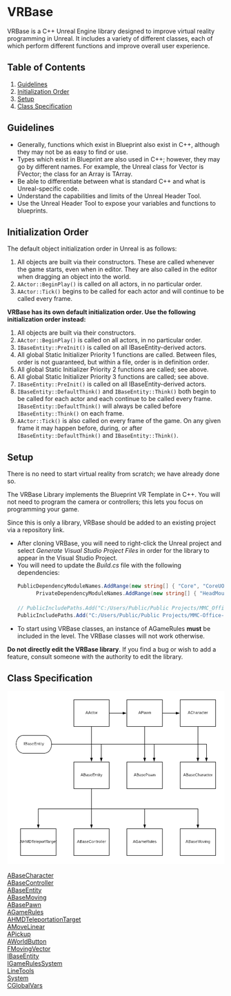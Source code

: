 # VRBase

VRBase is a C++ Unreal Engine library designed to improve virtual reality programming in Unreal. It includes a variety of different classes, each of which perform different functions and improve overall user experience.

## Table of Contents
1. [Guidelines](#guide)
2. [Initialization Order](#order)
3. [Setup](#setup)
4. [Class Specification](#spec)

## Guidelines <a name="guide"></a>
- Generally, functions which exist in Blueprint also exist in C++, although they may not be as easy to find or use.
- Types which exist in Blueprint are also used in C++; however, they may go by different names. For example, the Unreal class for Vector is FVector; the class for an Array is TArray<T>.
- Be able to differentiate between what is standard C++ and what is Unreal-specific code.
- Understand the capabilities and limits of the Unreal Header Tool.
- Use the Unreal Header Tool to expose your variables and functions to blueprints.

## Initialization Order <a name="order"></a>

The default object initialization order in Unreal is as follows: 

1. All objects are built via their constructors. These are called whenever the game starts, even when in editor. They are also called in the editor when dragging an object into the world.
2. `AActor::BeginPlay()` is called on all actors, in no particular order.
3. `AActor::Tick()` begins to be called for each actor and will continue to be called every frame.


**VRBase has its own default initialization order. Use the following initialization order instead:**

1. All objects are built via their constructors.
2. `AActor::BeginPlay()` is called on all actors, in no particular order.
3. `IBaseEntity::PreInit()` is called on all IBaseEntity-derived actors.
4. All global Static Initializer Priority 1 functions are called. Between files, order is not guaranteed, but within a file, order is in definition order.
5. All global Static Initializer Priority 2 functions are called; see above.
6. All global Static Initializer Priority 3 functions are called; see above.
7. `IBaseEntity::PreInit()` is called on all IBaseEntity-derived actors.
8. `IBaseEntity::DefaultThink()` and `IBaseEntity::Think()` both begin to be called for each actor and each continue to be called every frame. `IBaseEntity::DefaultThink()` will always be called before `IBaseEntity::Think()` on each frame.
9. `AActor::Tick()` is also called on every frame of the game. On any given frame it may happen before, during, or after `IBaseEntity::DefaultThink()` and `IBaseEntity::Think()`.

## Setup <a name="setup"></a>

There is no need to start virtual reality from scratch; we have already done so.

The VRBase Library implements the Blueprint VR Template in C++. You will not need to program the camera or controllers; this lets you focus on programming your game.

Since this is only a library, VRBase should be added to an existing project via a repository link.

- After cloning VRBase, you will need to right-click the Unreal project and select _Generate Visual Studio Project Files_ in order for the library to appear in the Visual Studio Project.
- You will need to update the _Build.cs_ file with the following dependencies:
  ```cs
  PublicDependencyModuleNames.AddRange(new string[] { "Core", "CoreUObject", "Engine", "InputCore", "Slate", "SlateCore" });
		PrivateDependencyModuleNames.AddRange(new string[] { "HeadMountedDisplay", "SteamVR" });

  // PublicIncludePaths.Add("C:/Users/Public/Public Projects/MMC_Office_Recreation/Source/MMC_Off_Recreation/VRBase");
  PublicIncludePaths.Add("C:/Users/Public/Public Projects/MMC-Office-Recreation/Source/MMC_Off_Recreation/VRBase");
  ```
- To start using VRBase classes, an instance of AGameRules **must** be included in the level. The VRBase classes will not work otherwise.

**Do not directly edit the VRBase library**. If you find a bug or wish to add a feature, consult someone with the authority to edit the library.

## Class Specification <a name="spec"></a>

![VRBase Class Diagram](./Doc/ClassDiagram.png "VRBase Class Diagram")

[ABaseCharacter](Doc/ABaseCharacter.md)  
[ABaseController](Doc/ABaseController.md)  
[ABaseEntity](Doc/ABaseEntity.md)  
[ABaseMoving](Doc/ABaseMoving.md)  
[ABasePawn](Doc/ABasePawn.md)  
[AGameRules](Doc/AGameRules.md)  
[AHMDTeleportationTarget](Doc/AHMDTeleportationTarget.md)  
[AMoveLinear](Doc/AMoveLinear.md)  
[APickup](Doc/APickup.md)  
[AWorldButton](Doc/AWorldButton.md)  
[FMovingVector](Doc/FMovingVector.md)  
[IBaseEntity](Doc/IBaseEntity.md)  
[IGameRulesSystem](Doc/IGameRulesSystem.md)  
[LineTools](Doc/LineTools.md)  
[System](Doc/System.md)  
[CGlobalVars](Doc/CGlobalVars.md)  
